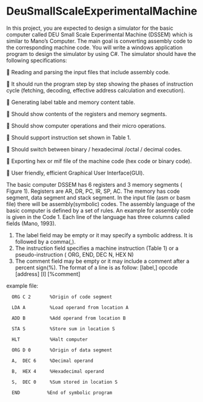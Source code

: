 # DeuSmallScaleExperimentalMachine

  In this project, you are expected to design a simulator for the basic computer called DEU Small Scale Experimental Machine (DSSEM) which is similar to Mano’s Computer. The main goal is converting assembly code to the corresponding machine code. You will write a windows application program to design the simulator by using C#. The simulator should have the following specifications:

   Reading and parsing the input files that include assembly code.
  
   It should run the program step by step showing the phases of instruction cycle (fetching, decoding, effective address calculation and execution).
  
   Generating label table and memory content table.
  
   Should show contents of the registers and memory segments.
  
   Should show computer operations and their micro operations.
  
   Should support instruction set shown in Table 1.
  
   Should switch between binary / hexadecimal /octal / decimal codes.
  
   Exporting hex or mif file of the machine code (hex code or binary code).
  
   User friendly, efficient Graphical User Interface(GUI).
  
  The basic computer DSSEM has 6 registers and 3 memory segments ( Figure 1). Registers are AR, DR, PC, IR, SP, AC. The memory has code segment, data segment and stack segment.
  In the input file (asm or basm file) there will be assembly(symbolic) codes. The assembly language of the basic computer is defined by a set of rules. An example for assembly code is given in the Code 1. Each line of the language has three columns called fields (Mano, 1993).
  
  1. The label field may be empty or it may specify a symbolic address. It is followed by a comma(,).
  2. The instruction field specifies a machine instruction (Table 1) or a pseudo-instruction ( ORG, END, DEC N, HEX N)
  3. The comment field may be empty or it may include a comment after a percent sign(%).
  The format of a line is as follow:
  [label,] opcode [address] [I] [%comment]
  
  
  example file: 
  
      ORG C 2       %Origin of code segment 
      
      LDA A         %Load operand from location A 
      
      ADD B         %Add operand from location B 
      
      STA S         %Store sum in location S 
      
      HLT           %Halt computer 
      
      ORG D 0       %Origin of data segment  
      
      A,  DEC 6     %Decimal operand  
  
      B,  HEX 4     %Hexadecimal operand  
  
      S,  DEC 0     %Sum stored in location S 
  
      END          %End of symbolic program
      
